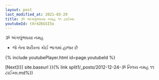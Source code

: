 ```yaml
---
layout: post
last_modified_at: 2021-03-29
title: ૐ અંગલુંભધયા નમહ ૧૧ ટાઈમ્સ
youtubeId: tXr4Z6GSI5o
---
```

 
 
 ૐ અંગલુંભધયા નમહ  
 
 -  જે તેના શરીરના કોઈ ભાગમાં હાજર છે 
 
  
 
  
 
 
 
 
 
 


{% include youtubePlayer.html id=page.youtubeId %}
 
[Next]({{ site.baseurl }}{% link  split1/_posts/2012-12-24-ૐ નિલય નમહ ૧૧ ટાઈમ્સ.md%})
 
